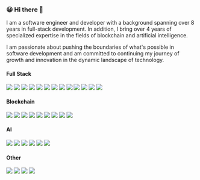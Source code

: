 ### 😀 Hi there 👋

<!--
**tomilette/tomilette** is a ✨ _special_ ✨ repository because its `README.md` (this file) appears on your GitHub profile.

Here are some ideas to get you started:

- 🔭 I’m currently working on ...
- 🌱 I’m currently learning ...
- 👯 I’m looking to collaborate on ...
- 🤔 I’m looking for help with ...
- 💬 Ask me about ...
- 📫 How to reach me: ...
- 😄 Pronouns: ...
- ⚡ Fun fact: ...
-->
I am a software engineer and developer with a background spanning over 8 years in full-stack development.
In addition, I bring over 4 years of specialized expertise in the fields of blockchain and artificial intelligence.

I am passionate about pushing the boundaries of what's possible in software development and am committed to 
continuing my journey of growth and innovation in the dynamic landscape of technology.

#### Full Stack
![](https://img.shields.io/badge/FrontEnd-React/Vue/Angular/Electron/Ionic/Next/Nuxt/ReactNative-informational?style=flat&logo=Free%20Frontend&logoColor=white&color=79981f)
![](https://img.shields.io/badge/Framework-React-informational?style=flat&logo=react&logoColor=white&color=79981f)
![](https://img.shields.io/badge/Framework-Vue-informational?style=flat&logo=vue.js&logoColor=white&color=79981f)
![](https://img.shields.io/badge/Framework-Angular-informational?style=flat&logo=angular&logoColor=white&color=79981f)
![](https://img.shields.io/badge/Framework-Electron-informational?style=flat&logo=electron&logoColor=white&color=79981f)
![](https://img.shields.io/badge/Framework-Ionic-informational?style=flat&logo=ionic&logoColor=white&color=79981f)
![](https://img.shields.io/badge/Framework-Next-informational?style=flat&logo=next.js&logoColor=white&color=79981f)
![](https://img.shields.io/badge/Framework-Nuxt-informational?style=flat&logo=nuxt.js&logoColor=white&color=79981f)
![](https://img.shields.io/badge/Framework-React_Native-informational?style=flat&logo=react&logoColor=white&color=79981f)
![](https://img.shields.io/badge/Framework-Express-informational?style=flat&logo=express&logoColor=white&color=79981f)
![](https://img.shields.io/badge/Framework-Django-informational?style=flat&logo=django&logoColor=white&color=79981f)
![](https://img.shields.io/badge/Framework-Flask-informational?style=flat&logo=flask&logoColor=white&color=79981f)
![](https://img.shields.io/badge/Framework-Nest-informational?style=flat&logo=nestjs.org&logoColor=white&color=79981f)


#### Blockchain
![](https://img.shields.io/badge/Network-Ethereum-informational?style=flat&logo=ethereum&logoColor=white&color=79981f)
![](https://img.shields.io/badge/Network-Solana-informational?style=flat&logo=solana&logoColor=white&color=79981f)
![](https://img.shields.io/badge/Network-Polygon-informational?style=flat&logo=polygon&logoColor=white&color=79981f)
![](https://img.shields.io/badge/Network-Bitcoin-informational?style=flat&logo=bitcoin&logoColor=white&color=79981f)
![](https://img.shields.io/badge/Library-Web3-informational?style=flat&logo=web3&logoColor=white&color=79981f)
![](https://img.shields.io/badge/Library-Ether-informational?style=flat&logo=ether&logoColor=white&color=79981f)
![](https://img.shields.io/badge/Token-ERC20-informational?style=flat&logo=erc20&logoColor=white&color=79981f)
![](https://img.shields.io/badge/Token-ERC721-informational?style=flat&logo=erc721&logoColor=white&color=79981f)
![](https://img.shields.io/badge/Token-ERC1155-informational?style=flat&logo=erc1155&logoColor=white&color=79981f)


#### AI
![](https://img.shields.io/badge/TensorFlow-8A2BE2)
![](https://img.shields.io/badge/PyTorch-8A2BE2)
![](https://img.shields.io/badge/CNN-8A2BE2)
![](https://img.shields.io/badge/RNN-8A2BE2)
![](https://img.shields.io/badge/Transformers-8A2BE2)
![](https://img.shields.io/badge/OpenCV-8A2BE2)

#### Other
![](https://img.shields.io/badge/CI/CD-2a32ae)
![](https://img.shields.io/badge/Docker-2a32ae)
![](https://img.shields.io/badge/Git-2a32ae)
![](https://img.shields.io/badge/AWS-2a32ae)
